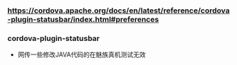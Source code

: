 ### https://cordova.apache.org/docs/en/latest/reference/cordova-plugin-statusbar/index.html#preferences
### cordova-plugin-statusbar
* 网传一些修改JAVA代码的在魅族真机测试无效
